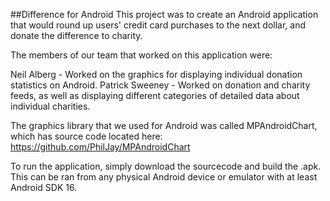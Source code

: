 ##Difference for Android
This project was to create an Android application that would round up users' credit card purchases to the next dollar, and donate the difference to charity.

The members of our team that worked on this application were:

Neil Alberg - Worked on the graphics for displaying individual donation statistics on Android. 
Patrick Sweeney - Worked on donation and charity feeds, as well as displaying different categories of detailed data about individual charities.

The graphics library that we used for Android was called MPAndroidChart, which has source code located here:
https://github.com/PhilJay/MPAndroidChart

To run the application, simply download the sourcecode and build the .apk. This can be ran from any physical Android device or emulator with at least Android SDK 16.
